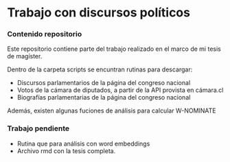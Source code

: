 # Trabajo con discursos políticos

### Contenido repositorio

Este repositorio contiene parte del trabajo realizado en el marco de mi tesis de magíster. 

Dentro de la carpeta scripts se encuntran rutinas para descargar:

- Discursos parlamentarios de la página del congreso nacional
- Votos de la cámara de diputados, a partir de la API provista en cámara.cl
- Biografías parlamentarias de la página del congreso nacional

Además, existen algunas fuciones de análisis para calcular W-NOMINATE

### Trabajo pendiente

- Rutina que para análisis con word embeddings 
- Archivo rmd con la tesis completa.

